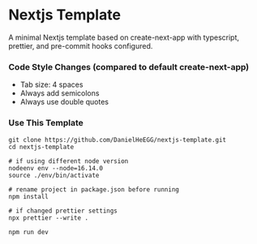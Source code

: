 # Nextjs Template

A minimal Nextjs template based on create-next-app with typescript, prettier, and pre-commit hooks configured.

### Code Style Changes (compared to default create-next-app)

-   Tab size: 4 spaces
-   Always add semicolons
-   Always use double quotes

### Use This Template

```shell
git clone https://github.com/DanielHeEGG/nextjs-template.git
cd nextjs-template

# if using different node version
nodeenv env --node=16.14.0
source ./env/bin/activate

# rename project in package.json before running
npm install

# if changed prettier settings
npx prettier --write .

npm run dev
```
